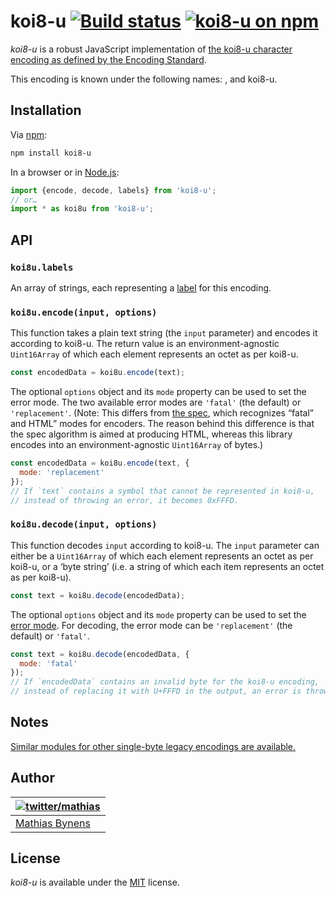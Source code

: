 # koi8-u [![Build status](https://github.com/mathiasbynens/koi8-u/workflows/run-checks/badge.svg)](https://github.com/mathiasbynens/koi8-u/actions?query=workflow%3Arun-checks) [![koi8-u on npm](https://img.shields.io/npm/v/koi8-u)](https://www.npmjs.com/package/koi8-u)

_koi8-u_ is a robust JavaScript implementation of [the koi8-u character encoding as defined by the Encoding Standard](https://encoding.spec.whatwg.org/#koi8-u).

This encoding is known under the following names: , and koi8-u.

## Installation

Via [npm](https://www.npmjs.com/):

```bash
npm install koi8-u
```

In a browser or in [Node.js](https://nodejs.org/):

```js
import {encode, decode, labels} from 'koi8-u';
// or…
import * as koi8u from 'koi8-u';
```

## API

### `koi8u.labels`

An array of strings, each representing a [label](https://encoding.spec.whatwg.org/#label) for this encoding.

### `koi8u.encode(input, options)`

This function takes a plain text string (the `input` parameter) and encodes it according to koi8-u. The return value is an environment-agnostic `Uint16Array` of which each element represents an octet as per koi8-u.

```js
const encodedData = koi8u.encode(text);
```

The optional `options` object and its `mode` property can be used to set the error mode. The two available error modes are `'fatal'` (the default) or `'replacement'`. (Note: This differs from [the spec](https://encoding.spec.whatwg.org/#error-mode), which recognizes “fatal” and HTML” modes for encoders. The reason behind this difference is that the spec algorithm is aimed at producing HTML, whereas this library encodes into an environment-agnostic `Uint16Array` of bytes.)

```js
const encodedData = koi8u.encode(text, {
  mode: 'replacement'
});
// If `text` contains a symbol that cannot be represented in koi8-u,
// instead of throwing an error, it becomes 0xFFFD.
```

### `koi8u.decode(input, options)`

This function decodes `input` according to koi8-u. The `input` parameter can either be a `Uint16Array` of which each element represents an octet as per koi8-u, or a ‘byte string’ (i.e. a string of which each item represents an octet as per koi8-u).

```js
const text = koi8u.decode(encodedData);
```

The optional `options` object and its `mode` property can be used to set the [error mode](https://encoding.spec.whatwg.org/#error-mode). For decoding, the error mode can be `'replacement'` (the default) or `'fatal'`.

```js
const text = koi8u.decode(encodedData, {
  mode: 'fatal'
});
// If `encodedData` contains an invalid byte for the koi8-u encoding,
// instead of replacing it with U+FFFD in the output, an error is thrown.
```

## Notes

[Similar modules for other single-byte legacy encodings are available.](https://www.npmjs.com/browse/keyword/legacy-encoding)

## Author

| [![twitter/mathias](https://gravatar.com/avatar/24e08a9ea84deb17ae121074d0f17125?s=70)](https://twitter.com/mathias "Follow @mathias on Twitter") |
|---|
| [Mathias Bynens](https://mathiasbynens.be/) |

## License

_koi8-u_ is available under the [MIT](https://mths.be/mit) license.
